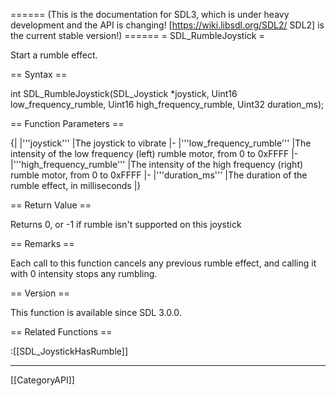 ====== (This is the documentation for SDL3, which is under heavy development and the API is changing! [https://wiki.libsdl.org/SDL2/ SDL2] is the current stable version!) ======
= SDL_RumbleJoystick =

Start a rumble effect.

== Syntax ==

<syntaxhighlight lang='c'>
int SDL_RumbleJoystick(SDL_Joystick *joystick, Uint16 low_frequency_rumble, Uint16 high_frequency_rumble, Uint32 duration_ms);
</syntaxhighlight>

== Function Parameters ==

{|
|'''joystick'''
|The joystick to vibrate
|-
|'''low_frequency_rumble'''
|The intensity of the low frequency (left) rumble motor, from 0 to 0xFFFF
|-
|'''high_frequency_rumble'''
|The intensity of the high frequency (right) rumble motor, from 0 to 0xFFFF
|-
|'''duration_ms'''
|The duration of the rumble effect, in milliseconds
|}

== Return Value ==

Returns 0, or -1 if rumble isn't supported on this joystick

== Remarks ==

Each call to this function cancels any previous rumble effect, and calling
it with 0 intensity stops any rumbling.

== Version ==

This function is available since SDL 3.0.0.

== Related Functions ==

:[[SDL_JoystickHasRumble]]

----
[[CategoryAPI]]


